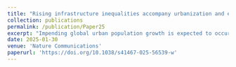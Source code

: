 ```yaml
---
title: "Rising infrastructure inequalities accompany urbanization and economic development"
collection: publications
permalink: /publication/Paper25
excerpt: "Impending global urban population growth is expected to occur with considerable infrastructure expansion. However, our understanding of attendant infrastructure inequalities is limited, highlighting a critical knowledge gap in the sustainable development implications of urbanization. Using satellite data from 2000 to 2019, we examine country-level population-adjusted biases in infrastructure distribution within and between regions of varying urbanization levels and derive four key findings. First, we find long-run positive associations between infrastructure inequalities and both urbanization and economic development. Second, our estimates highlight increasing infrastructure inequalities across most of the countries examined. Third, we find greater future infrastructure inequality increases in the global south, where inequalities will rise more in countries with substantial urban primacy. Fourth, we find that infrastructure inequality may evolve differently than economic inequalities. Overall, advancing sustainable development vis-à-vis urbanization and economic development will require intentional infrastructure planning for spatial equity."
date: 2025-01-30
venue: 'Nature Communications'
paperurl: 'https://doi.org/10.1038/s41467-025-56539-w'
---
```

